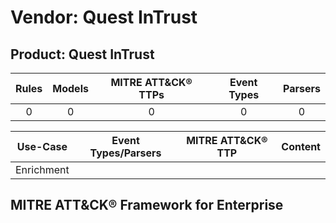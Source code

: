 Vendor: Quest InTrust
=====================
Product: Quest InTrust
----------------------
| Rules | Models | MITRE ATT&CK® TTPs | Event Types | Parsers |
|:-----:|:------:|:------------------:|:-----------:|:-------:|
|   0   |   0    |         0          |      0      |    0    |

|  Use-Case  | Event Types/Parsers | MITRE ATT&CK® TTP | Content    |
|:----------:| ---- | ---- | ---- |
| Enrichment |    |    | [](RM/r_m_quest_intrust_quest_intrust_Enrichment.md) |

MITRE ATT&CK® Framework for Enterprise
--------------------------------------
